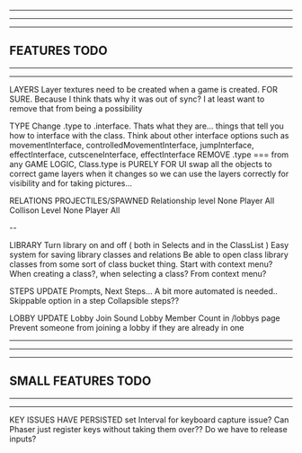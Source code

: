 --------------------------------------------------------------------------------------
--------------------------------------------------------------------------------------
--------------------------------------------------------------------------------------
FEATURES TODO
--------------------------------------------------------------------------------------
--------------------------------------------------------------------------------------
--------------------------------------------------------------------------------------

LAYERS
  Layer textures need to be created when a game is created. FOR SURE. Because I think thats why it was out of sync? I at least want to remove that from being a possibility

TYPE
  Change .type to .interface. Thats what they are... things that tell you how to interface with the class. Think about other interface options such as movementInterface, controlledMovementInterface, jumpInterface, effectInterface, cutsceneInterface, effectInterface
  REMOVE .type === from any GAME LOGIC, Class.type is PURELY FOR UI
  swap all the objects to correct game layers when it changes so we can use the layers correctly for visibility and for taking pictures...

RELATIONS
  PROJECTILES/SPAWNED
    Relationship level
      None
      Player
      All
    Collison Level
      None
      Player
      All

--

LIBRARY
  Turn library on and off ( both in Selects and in the ClassList )
  Easy system for saving library classes and relations
  Be able to open class library classes from some sort of class bucket thing. Start with context menu?
  When creating a class?, when selecting a class? From context menu?

STEPS UPDATE
  Prompts, Next Steps...
  A bit more automated is needed..
  Skippable option in a step
  Collapsible steps??

LOBBY UPDATE
  Lobby Join Sound
  Lobby Member Count in /lobbys page
  Prevent someone from joining a lobby if they are already in one

--------------------------------------------------------------------------------------
--------------------------------------------------------------------------------------
--------------------------------------------------------------------------------------
SMALL FEATURES TODO
--------------------------------------------------------------------------------------
--------------------------------------------------------------------------------------
--------------------------------------------------------------------------------------

KEY ISSUES HAVE PERSISTED
  set Interval for keyboard capture issue?
  Can Phaser just register keys without taking them over??
  Do we have to release inputs?
